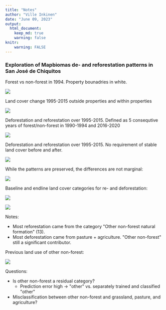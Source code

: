 ```yaml
---
title: "Notes"
author: "Ville Inkinen"
date: "June 09, 2023"
output:
  html_document:
    keep_md: true
    warning: false
knitr:
    warning: FALSE
---
```


### Exploration of Mapbiomas de- and reforestation patterns in San José de Chiquitos


Forest vs non-forest in 1994. Property bounadries in white.

![](C:/Users/ville/Dropbox/Projects/BIOADD/output/html/index_files/figure-html/unnamed-chunk-1-1.png)<!-- -->

Land cover change 1995-2015 outside properties and within properties

![](C:/Users/ville/Dropbox/Projects/BIOADD/output/html/index_files/figure-html/unnamed-chunk-2-1.png)<!-- -->


Deforestation and reforestation over 1995-2015. Defined as 5 consequtive years of forest/non-forest in 1990-1994 and 2016-2020

![](C:/Users/ville/Dropbox/Projects/BIOADD/output/html/index_files/figure-html/unnamed-chunk-3-1.png)<!-- -->

Deforestation and reforestation over 1995-2015. No requirement of stable land cover before and after.

![](C:/Users/ville/Dropbox/Projects/BIOADD/output/html/index_files/figure-html/unnamed-chunk-4-1.png)<!-- -->

While the patterns are preserved, the differences are not marginal:

![](C:/Users/ville/Dropbox/Projects/BIOADD/output/html/index_files/figure-html/unnamed-chunk-5-1.png)<!-- -->

Baseline and endline land cover categories for re- and deforestation:

![](C:/Users/ville/Dropbox/Projects/BIOADD/output/html/index_files/figure-html/unnamed-chunk-6-1.png)<!-- -->


![](C:/Users/ville/Dropbox/Projects/BIOADD/output/html/index_files/figure-html/unnamed-chunk-7-1.png)<!-- -->

Notes:

- Most reforestation came from the category "Other non-forest natural formation" (13).
- Most deforestation came from pasture + agriculture. "Other non-forest" still a significant contributor.

Previous land use of other non-forest:

![](C:/Users/ville/Dropbox/Projects/BIOADD/output/html/index_files/figure-html/unnamed-chunk-8-1.png)<!-- -->

Questions:

- Is other non-forest a residual category?
  - Prediction error high -> "other" vs. separately trained and classified "other"
- Misclassification between other non-forest and grassland, pasture, and agriculture?
